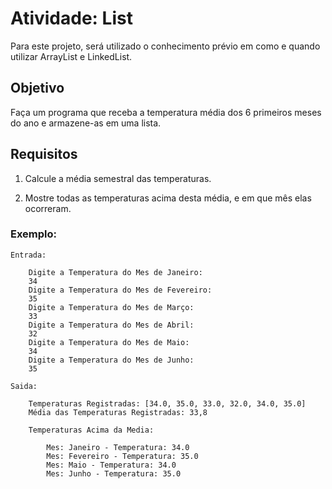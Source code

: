 # Atividade: List

Para este projeto, será utilizado o conhecimento prévio em como e quando utilizar ArrayList e LinkedList.

## Objetivo

Faça um programa que receba a temperatura média dos 6
primeiros meses do ano e armazene-as em uma lista.

## Requisitos

1. Calcule a média semestral das temperaturas.

2. Mostre todas as temperaturas acima desta média, e em que
mês elas ocorreram.

### Exemplo:

```
Entrada:

    Digite a Temperatura do Mes de Janeiro:
    34
    Digite a Temperatura do Mes de Fevereiro:
    35
    Digite a Temperatura do Mes de Março:
    33
    Digite a Temperatura do Mes de Abril:
    32
    Digite a Temperatura do Mes de Maio:
    34
    Digite a Temperatura do Mes de Junho:
    35
```

```
Saida:

    Temperaturas Registradas: [34.0, 35.0, 33.0, 32.0, 34.0, 35.0]
    Média das Temperaturas Registradas: 33,8
    
    Temperaturas Acima da Media:

        Mes: Janeiro - Temperatura: 34.0
        Mes: Fevereiro - Temperatura: 35.0
        Mes: Maio - Temperatura: 34.0
        Mes: Junho - Temperatura: 35.0
```

